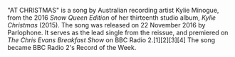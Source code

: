 "AT CHRISTMAS" is a song by Australian recording artist Kylie Minogue, from the 2016 _Snow Queen Edition_ of her thirteenth studio album, _Kylie Christmas_ (2015). The song was released on 22 November 2016 by Parlophone. It serves as the lead single from the reissue, and premiered on _The Chris Evans Breakfast Show_ on BBC Radio 2.[1][2][3][4] The song became BBC Radio 2's Record of the Week.
